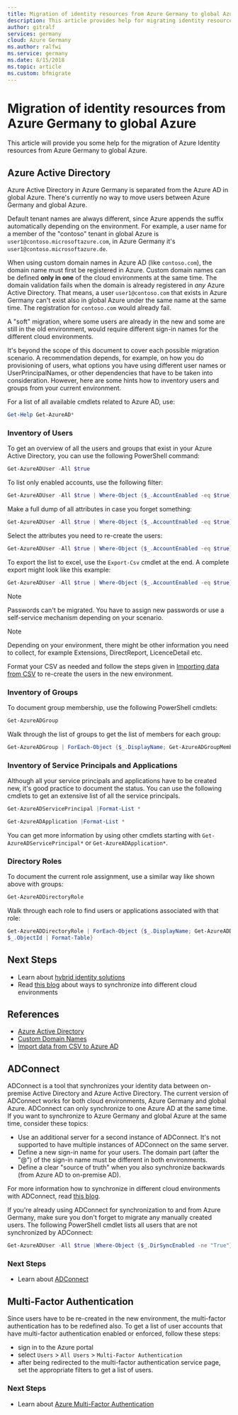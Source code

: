```yaml
---
title: Migration of identity resources from Azure Germany to global Azure
description: This article provides help for migrating identity resources from Azure Germany to global Azure
author: gitralf
services: germany
cloud: Azure Germany
ms.author: ralfwi 
ms.service: germany
ms.date: 8/15/2018
ms.topic: article
ms.custom: bfmigrate
---
```


# Migration of identity resources from Azure Germany to global Azure

This article will provide you some help for the migration of Azure Identity resources from Azure Germany to global Azure.

## Azure Active Directory

Azure Active Directory in Azure Germany is separated from the Azure AD in global Azure. There's currently no way to move users between Azure Germany and global Azure.

Default tenant names are always different, since Azure appends the suffix automatically depending on the environment. For example, a user name for a member of the "contoso" tenant in global Azure is `user1@contoso.microsoftazure.com`, in Azure Germany it's `user1@contoso.microsoftazure.de`.

When using custom domain names in Azure AD (like `contoso.com`), the domain name must first be registered in Azure. Custom domain names can be defined **only in one** of the cloud environments at the same time. The domain validation fails when the domain is already registered in *any* Azure Active Directory. That means, a user `user1@contoso.com` that exists in Azure Germany can't exist also in global Azure under the same name at the same time. The registration for `contoso.com` would already fail.

A "soft" migration, where some users are already in the new and some are still in the old environment, would require different sign-in names for the different cloud environments.

It's beyond the scope of this document to cover each possible migration scenario. A recommendation depends, for example, on how you do provisioning of users, what options you have using different user names or UserPrincipalNames, or other dependencies that have to be taken into consideration. However, here are some hints how to inventory users and groups from your current environment.

For a list of all available cmdlets related to Azure AD, use:

```powershell
Get-Help Get-AzureAD*
```

### Inventory of Users

To get an overview of all the users and groups that exist in your Azure Active Directory, you can use the following PowerShell command:

```powershell
Get-AzureADUser -All $true
```

To list only enabled accounts, use the following filter:

```powershell
Get-AzureADUser -All $true | Where-Object {$_.AccountEnabled -eq $true}
```

Make a full dump of all attributes in case you forget something:

```powershell
Get-AzureADUser -All $true | Where-Object {$_.AccountEnabled -eq $true} | Format-List *
```

Select the attributes you need to re-create the users:

```powershell
Get-AzureADUser -All $true | Where-Object {$_.AccountEnabled -eq $true} | select UserPrincipalName,DisplayName,GivenName,Surname
```

To export the list to excel, use the `Export-Csv` cmdlet at the end. A complete export might look like this example:

```powershell
Get-AzureADUser -All $true | Where-Object {$_.AccountEnabled -eq $true} | select UserPrincipalName,DisplayName,GivenName,Surname | Export-Csv -Path c:\temp\alluserUTF8.csv -Delimiter ";" -Encoding UTF8
```

> [!NOTE]
> Passwords can't be migrated. You have to assign new passwords or use a self-service mechanism depending on your scenario.


> [!NOTE]
> Depending on your environment, there might be other information you need to collect, for example Extensions, DirectReport, LicenceDetail etc.

Format your CSV as needed and follow the steps given in [Importing data from CSV](/powershell/azure/active-directory/importing-data.md?view=azureadps-2.0) to re-create the users in the new environment.

### Inventory of Groups

To document group membership, use the following PowerShell cmdlets:

```powershell
Get-AzureADGroup
```

Walk through the list of groups to get the list of members for each group:

```powershell
Get-AzureADGroup | ForEach-Object {$_.DisplayName; Get-AzureADGroupMember -ObjectId $_.ObjectId}
```

### Inventory of Service Principals and Applications

Although all your service principals and applications have to be created new, it's good practice to document the status. You can use the following cmdlets to get an extensive list of all the service principals.

```powershell
Get-AzureADServicePrincipal |Format-List *
```

```powershell
Get-AzureADApplication |Format-List *
```

You can get more information by using other cmdlets starting with `Get-AzureADServicePrincipal*` or `Get-AzureADApplication*`. 

### Directory Roles

To document the current role assignment, use a similar way like shown above with groups:

```powershell
Get-AzureADDirectoryRole
```

Walk through each role to find users or applications associated with that role:

```powershell
Get-AzureADDirectoryRole | ForEach-Object {$_.DisplayName; Get-AzureADDirectoryRoleMember -ObjectId
$_.ObjectId | Format-Table}
```



## Next Steps

- Learn about [hybrid identity solutions](../active-directory/choose-hybrid-identity-solution.md)
- Read [this blog](https://blogs.technet.microsoft.com/ralfwi/2017/01/24/using-adconnect-with-multiple-clouds/) about ways to synchronize into different cloud environments

## References

- [Azure Active Directory](https://docs.microsoft.com/azure/active-directory/)
- [Custom Domain Names](../active-directory/fundamentals/add-custom-domain.md)
- [Import data from CSV to Azure AD](/powershell/azure/active-directory/importing-data.md?view=azureadps-2.0)

## ADConnect

ADConnect is a tool that synchronizes your identity data between on-premise Active Directory and Azure Active Directory. The current version of ADConnect works for both cloud environments, Azure Germany and global Azure. ADConnect can only synchronize to one Azure AD at the same time. If you want to synchronize to Azure Germany and global Azure at the same time, consider these topics:

- Use an additional server for a second instance of ADConnect. It's not supported to have multiple instances of ADConnect on the same server.
- Define a new sign-in name for your users. The domain part (after the "@") of the sign-in name must be different in both environments.
- Define a clear "source of truth" when you also synchronize backwards (from Azure AD to on-premise AD).

For more information how to synchronize in different cloud environments with ADConnect, read [this blog](https://blogs.technet.microsoft.com/ralfwi/2017/01/24/using-adconnect-with-multiple-clouds/).

If you're already using ADConnect for synchronization to and from Azure Germany, make sure you don't forget to migrate any manually created users. The following PowerShell cmdlet lists all users that are not synchronized by ADConnect:

```powershell
Get-AzureADUser -All $true |Where-Object {$_.DirSyncEnabled -ne "True"}
```

### Next Steps

- Learn about [ADConnect](../active-directory/hybrid/reference-connect-dirsync-deprecated.md)







## Multi-Factor Authentication

Since users have to be re-created in the new environment, the multi-factor authentication has to be redefined also. To get a list of user accounts that have multi-factor authentication enabled or enforced, follow these steps:

- sign in to the Azure portal
- select `Users` > `All Users` > `Multi-Factor Authentication`
- after being redirected to the multi-factor authentication service page, set the appropriate filters to get a list of users.

### Next Steps

- Learn about [Azure Multi-Factor Authentication](../active-directory/authentication/howto-mfa-getstarted.md)